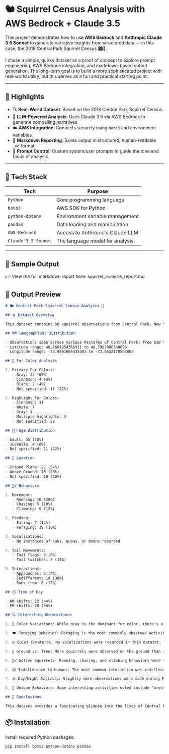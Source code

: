 # 🐿️ Squirrel Census Analysis with AWS Bedrock + Claude 3.5

This project demonstrates how to use **AWS Bedrock** and **Anthropic Claude 3.5 Sonnet** to generate narrative insights from structured data — in this case, the 2018 Central Park Squirrel Census 🏙️🌳.

I chose a simple, quirky dataset as a proof of concept to explore prompt engineering, AWS Bedrock integration, and markdown-based output generation. The long-term goal is to build a more sophisticated project with real-world utility, but this serves as a fun and practical starting point.

---

## 🚀 Highlights

- 🔍 **Real-World Dataset**: Based on the 2018 Central Park Squirrel Census.
- 🧠 **LLM-Powered Analysis**: Uses Claude 3.5 via AWS Bedrock to generate compelling narratives.
- ☁️ **AWS Integration**: Connects securely using `boto3` and environment variables.
- 📝 **Markdown Reporting**: Saves output in structured, human-readable `.md` format.
- 🎯 **Prompt Control**: Custom system/user prompts to guide the tone and focus of analysis.

---

## 🧰 Tech Stack

| Tech              | Purpose                                 |
|-------------------|------------------------------------------|
| `Python`          | Core programming language                |
| `boto3`           | AWS SDK for Python                       |
| `python-dotenv`   | Environment variable management          |
| `pandas`          | Data loading and manipulation            |
| `AWS Bedrock`     | Access to Anthropic's Claude LLM         |
| `Claude 3.5 Sonnet` | The language model for analysis         |

---

## 📄 Sample Output

👉 View the full markdown report here:
squirrel_analysis_report.md

## 📄 Output Preview

```markdown
# 🐿️ Central Park Squirrel Census Analysis 🌳

## 📊 Dataset Overview

This dataset contains 50 squirrel observations from Central Park, New York City. Each entry includes detailed information about the squirrel's location, physical characteristics, behaviors, and interactions with the environment.

## 🗺️ Geographical Distribution

- Observations span across various hectares of Central Park, from 02B to 40B.
- Latitude range: 40.7681954366911 to 40.7982886348696
- Longitude range: -73.9801666435401 to -73.9532170504865

## 🎨 Fur Color Analysis

1. Primary Fur Colors:
   - Gray: 33 (66%)
   - Cinnamon: 4 (8%)
   - Black: 2 (4%)
   - Not specified: 11 (22%)

2. Highlight Fur Colors:
   - Cinnamon: 11
   - White: 7
   - Gray: 1
   - Multiple highlights: 3
   - Not specified: 28

## 👶🏼 Age Distribution

- Adult: 35 (70%)
- Juvenile: 4 (8%)
- Not specified: 11 (22%)

## 🌳 Location

- Ground Plane: 27 (54%)
- Above Ground: 13 (26%)
- Not specified: 10 (20%)

## 🏃‍♂️ Behaviors

1. Movement:
   - Running: 10 (20%)
   - Chasing: 5 (10%)
   - Climbing: 6 (12%)

2. Feeding:
   - Eating: 7 (14%)
   - Foraging: 18 (36%)

3. Vocalizations:
   - No instances of kuks, quaas, or moans recorded

4. Tail Movements:
   - Tail flags: 3 (6%)
   - Tail twitches: 7 (14%)

5. Interactions:
   - Approaches: 2 (4%)
   - Indifferent: 19 (38%)
   - Runs from: 6 (12%)

## 🕒 Time of Day

- AM shifts: 22 (44%)
- PM shifts: 28 (56%)

## 🔍 Interesting Observations

1. 🌈 Color Variations: While gray is the dominant fur color, there's a rich diversity of highlight colors, including cinnamon and white.

2. 🍽️ Foraging Behavior: Foraging is the most commonly observed activity, suggesting that food-seeking is a primary daytime activity for Central Park squirrels.

3. 🤐 Quiet Creatures: No vocalizations were recorded in this dataset, which is surprising given the number of observations.

4. 🌳 Ground vs. Tree: More squirrels were observed on the ground than in trees, possibly due to foraging behavior.

5. 🏃‍♂️ Active Squirrels: Running, chasing, and climbing behaviors were frequently observed, indicating high activity levels.

6. 😌 Indifference to Humans: The most common interaction was indifference, suggesting these urban squirrels are accustomed to human presence.

7. 🌞 Day/Night Activity: Slightly more observations were made during PM shifts, but the difference is not significant.

8. 👀 Unique Behaviors: Some interesting activities noted include "wrestling with mother" and "eating upside down on a tree."

## 🧐 Conclusions

This dataset provides a fascinating glimpse into the lives of Central Park's squirrel population. The predominance of gray-furred adults engaging in foraging behavior on the ground paints a picture of a well-established urban wildlife community. The variety in fur colors and behaviors suggests a diverse and adaptable population. The squirrels' general indifference to human presence indicates their successful adaptation to the urban environment. Further studies could explore seasonal variations in behavior and more detailed analysis of their interactions with the park's ecosystem.
```



## 📦 Installation

Install required Python packages:

```bash
pip install boto3 python-dotenv pandas
